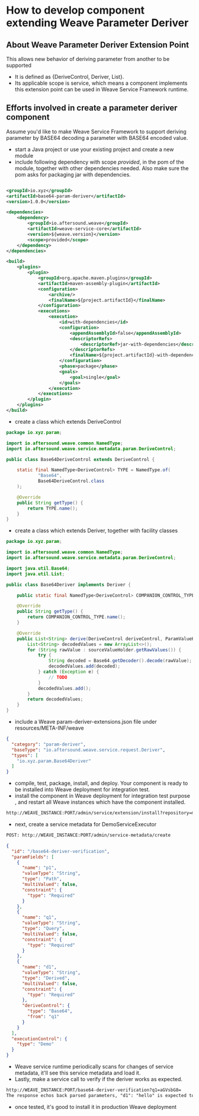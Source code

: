 # How to develop component extending Weave Parameter Deriver

## About Weave Parameter Deriver Extension Point

This allows new behavior of deriving parameter from another to be supported
- It is defined as {DeriveControl, Deriver, List}. 
- Its applicable scope is service, which means a component implements this extension point can be used in Weave Service 
Framework runtime.

## Efforts involved in create a parameter deriver component

Assume you'd like to make Weave Service Framework to support deriving parameter by BASE64 decoding a parameter with
BASE64 encoded value.

- start a Java project or use your existing project and create a new module
- include following dependency with scope *provided*, in the pom of the module, together with other dependencies needed.
Also make sure the pom asks for packaging jar with dependencies.
```xml

<groupId>io.xyz</groupId>
<artifactId>base64-param-deriver</artifactId>
<version>1.0.0</version>

<dependencies>
    <dependency>
        <groupId>io.aftersound.weave</groupId>
        <artifactId>weave-service-core</artifactId>
        <version>${weave.version}</version>
        <scope>provided</scope>
    </dependency>
</dependencies>

<build>
    <plugins>
        <plugin>
            <groupId>org.apache.maven.plugins</groupId>
            <artifactId>maven-assembly-plugin</artifactId>
            <configuration>
                <archive/>
                <finalName>${project.artifactId}</finalName>
            </configuration>
            <executions>
                <execution>
                    <id>with-dependencies</id>
                    <configuration>
                        <appendAssemblyId>false</appendAssemblyId>
                        <descriptorRefs>
                            <descriptorRef>jar-with-dependencies</descriptorRef>
                        </descriptorRefs>
                        <finalName>${project.artifactId}-with-dependencies-${project.version}</finalName>
                    </configuration>
                    <phase>package</phase>
                    <goals>
                        <goal>single</goal>
                    </goals>
                </execution>
            </executions>
        </plugin>
    </plugins>
</build>
```
- create a class which extends DeriveControl
```java
package io.xyz.param;

import io.aftersound.weave.common.NamedType;
import io.aftersound.weave.service.metadata.param.DeriveControl;

public class Base64DeriveControl extends DeriveControl {

    static final NamedType<DeriveControl> TYPE = NamedType.of(
            "Base64",
            Base64DeriveControl.class
    );

    @Override
    public String getType() {
        return TYPE.name();
    }
}
```
- create a class which extends Deriver, together with facility classes
```java
package io.xyz.param;

import io.aftersound.weave.common.NamedType;
import io.aftersound.weave.service.metadata.param.DeriveControl;

import java.util.Base64;
import java.util.List;

public class Base64Deriver implements Deriver {

    public static final NamedType<DeriveControl> COMPANION_CONTROL_TYPE = Base64Deriver.TYPE;

    @Override
    public String getType() {
        return COMPANION_CONTROL_TYPE.name();
    }

    @Override
    public List<String> derive(DeriveControl deriveControl, ParamValueHolder sourceValueHolder) {
        List<String> decodedValues = new ArrayList<>();
        for (String rawValue : sourceValueHolder.getRawValues()) {
            try {
                String decoded = Base64.getDecoder().decode(rawValue);
                decodedValues.add(decoded);
            } catch (Exception e) {
                // TODO
            }
            decodedValues.add();
        }
        return decodedValues;
    }
}
```
- include a Weave param-deriver-extensions.json file under resources/META-INF/weave
```json
{
  "category": "param-deriver",
  "baseType": "io.aftersound.weave.service.request.Deriver",
  "types": [
    "io.xyz.param.Base64Deriver"
  ]
}

```
- compile, test, package, install, and deploy. Your component is ready to be installed into Weave deployment for 
integration test.
- install the component in Weave deployment for integration test purpose , and restart all Weave instances which have 
the component installed.
```html
http://WEAVE_INSTANCE:PORT/admin/service/extension/install?repository=maven://MAVEN_REPOSITORY_URL&groupId=io.xyz&artifactId=base64-param-deriver&version=1.0.0
```
- next, create a service metadata for DemoServiceExecutor
```html
POST: http://WEAVE_INSTANCE:PORT/admin/service-metadata/create  
```
```json
{
  "id": "/base64-deriver-verification",
  "paramFields": [
    {
      "name": "p1",
      "valueType": "String",
      "type": "Path",
      "multiValued": false,
      "constraint": {
        "type": "Required"
      }
    },
    {
      "name": "q1",
      "valueType": "String",
      "type": "Query",
      "multiValued": false,
      "constraint": {
        "type": "Required"
      }
    },
    {
      "name": "d1",
      "valueType": "String",
      "type": "Derived",
      "multiValued": false,
      "constraint": {
        "type": "Required"
      },
      "deriveControl": {
        "type": "Base64",
        "from": "q1"
      }
    }
  ],
  "executionControl": {
    "type": "Demo"
  }
}
```
- Weave service runtime periodically scans for changes of service metadata, it'll see this service metadata and load it.
- Lastly, make a service call to verify if the deriver works as expected.
```html
http://WEAVE_INSTANCE:PORT/base64-deriver-verification?q1=aGVsbG8=
The response echos back parsed parameters, "d1": "hello" is expected to be there.
```
- once tested, it's good to install it in production Weave deployment
